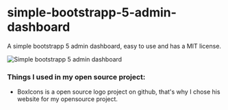 # simple-bootstrapp-5-admin-dashboard
A simple bootstrapp 5 admin dashboard, easy to use and has a MIT license.

![Simple bootstrapp 5 admin dashboard](https://cdn.casfreriks.nl/image//admin-dashboard.jpg)

### Things I used in my open source project:
- BoxIcons is a open source logo project on github, that's why I chose his website for my opensource project.




